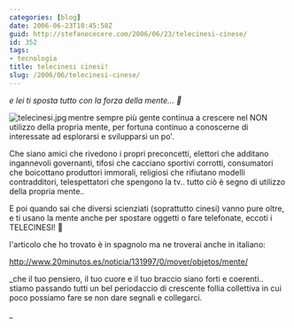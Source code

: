 ```yaml
---
categories: [blog]
date: 2006-06-23T10:45:58Z
guid: http://stefanocecere.com/2006/06/23/telecinesi-cinese/
id: 352
tags:
- tecnologia
title: telecinesi cinesi!
slug: /2006/06/telecinesi-cinese/
---
```


_e lei ti sposta tutto con la forza della mente… 🙂_

 <img align="left" alt="telecinesi.jpg" id="image351" title="telecinesi.jpg" src="http://stefanocecere.com/wp-content/uploads/sites/3/2006/06/telecinesi.jpg" />mentre sempre più gente continua a crescere nel NON utilizzo della propria mente, per fortuna continuo a conoscerne di interessate ad esplorarsi e svilupparsi un po'.

Che siano amici che rivedono i propri preconcetti, elettori che additano ingannevoli governanti, tifosi che cacciano sportivi corrotti, consumatori che boicottano produttori immorali, religiosi che rifiutano modelli contradditori, telespettatori che spengono la tv.. tutto ciò è segno di utilizzo della propria mente..

E poi quando sai che diversi scienziati (soprattutto cinesi) vanno pure oltre, e ti usano la mente anche per spostare oggetti o fare telefonate, eccoti i TELECINESI! 🙂

l'articolo che ho trovato è in spagnolo ma ne troverai anche in italiano:

<a target="_blank" href="http://www.20minutos.es/noticia/131997/0/mover/objetos/mente/">http://www.20minutos.es/noticia/131997/0/mover/objetos/mente/</a>

_che il tuo pensiero, il tuo cuore e il tuo braccio siano forti e coerenti.. stiamo passando tutti un bel periodaccio di crescente follia collettiva in cui poco possiamo fare se non dare segnali e collegarci.
  
_
